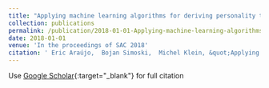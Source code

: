 ```yaml
---
title: "Applying machine learning algorithms for deriving personality traits in social network"
collection: publications
permalink: /publication/2018-01-01-Applying-machine-learning-algorithms-for-deriving-personality-traits-in-social-network
date: 2018-01-01
venue: 'In the proceedings of SAC 2018'
citation: ' Eric Araújo,  Bojan Simoski,  Michel Klein, &quot;Applying machine learning algorithms for deriving personality traits in social network.&quot; In the proceedings of SAC 2018, 2018.'
---
```

Use [Google Scholar](https://scholar.google.com/scholar?q=Applying+machine+learning+algorithms+for+deriving+personality+traits+in+social+network){:target="_blank"} for full citation